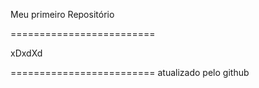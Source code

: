 Meu primeiro Repositório

=========================

xDxdXd

=========================
atualizado pelo github
